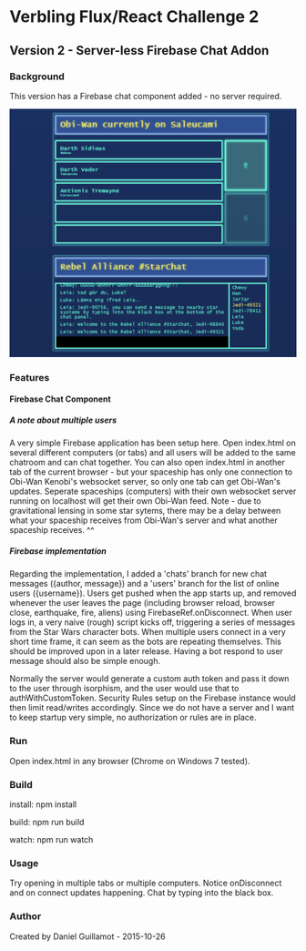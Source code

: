 # Verbling Flux/React Challenge 2

## Version 2 - Server-less Firebase Chat Addon

### Background

This version has a Firebase chat component added - no server required. 

![alt tag](/demo.gif)

### Features

#### Firebase Chat Component

##### A note about multiple users

A very simple Firebase application has been setup here. Open index.html on several different computers (or tabs) and all users will be added to the same chatroom and can chat together. You can also open index.html in another tab of the current browser - but your spaceship has only one connection to Obi-Wan Kenobi's websocket server, so only one tab can get Obi-Wan's updates. Seperate spaceships (computers) with their own websocket server running on localhost will get their own Obi-Wan feed. Note - due to gravitational lensing in some star sytems, there may be a delay between what your spaceship receives from Obi-Wan's server and what another spaceship receives. ^^

##### Firebase implementation

Regarding the implementation, I added a 'chats' branch for new chat messages ({author, message}) and a 'users' branch for the list of online users ({username}). Users get pushed when the app starts up, and removed whenever the user leaves the page (including browser reload, browser close, earthquake, fire, aliens) using FirebaseRef.onDisconnect. When user logs in, a very naive (rough) script kicks off, triggering a series of messages from the Star Wars character bots. When multiple users connect in a very short time frame, it can seem as the bots are repeating themselves. This should be improved upon in a later release. Having a bot respond to user message should also be simple enough. 

Normally the server would generate a custom auth token and pass it down to the user through isorphism, and the user would use that to authWithCustomToken. Security Rules setup on the Firebase instance would then limit read/writes accordingly. Since we do not have a server and I want to keep startup very simple, no authorization or rules are in place. 

### Run

Open index.html in any browser (Chrome on Windows 7 tested).

### Build

install: npm install

build: npm run build

watch: npm run watch

### Usage

Try opening in multiple tabs or multiple computers. Notice onDisconnect and on connect updates happening. Chat by typing into the black box. 

### Author

Created by Daniel Guillamot - 2015-10-26
